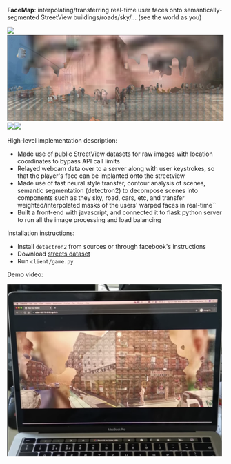 **FaceMap**: interpolating/transferring real-time user faces onto semantically-segmented StreetView buildings/roads/sky/... (see the world as you)

<img src="/client/static/img/sample1.png" height="200"><img src="/client/static/img/sample2.png" height="200">
<img src="/client/static/img/sample3.png" height="200"><img src="/client/static/img/sample4.png" height="200">

High-level implementation description:
* Made use of public StreetView datasets for raw images with location coordinates to bypass API call limits
* Relayed webcam data over to a server along with user keystrokes, so that the player's face can be implanted onto the streetview
* Made use of fast neural style transfer, contour analysis of scenes, semantic segmentation (detectron2) to decompose scenes into components such as they sky, road, cars, etc, and transfer weighted/interpolated masks of the users' warped faces in real-time``
* Built a front-end with javascript, and connected it to flask python server to run all the image processing and load balancing

Installation instructions:
* Install `detectron2` from sources or through facebook's instructions
* Download [streets dataset](https://www.crcv.ucf.edu/data/GMCP_Geolocalization/)
* Run `client/game.py`

Demo video:

[<img src="/client/static/img/sample0.png" height="400">](https://www.youtube.com/watch?v=Jo9Km3TbcAg)
